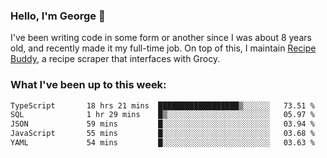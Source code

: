 ### Hello, I'm George 👋

I've been writing code in some form or another since I was about 8 years old, and recently made it my full-time job. On top of this, I maintain [Recipe Buddy](https://github.com/georgegebbett/recipe-buddy), a recipe scraper that interfaces with Grocy.  

<!--
**georgegebbett/georgegebbett** is a ✨ _special_ ✨ repository because its `README.md` (this file) appears on your GitHub profile.

Here are some ideas to get you started:

- 🔭 I’m currently working on ...
- 🌱 I’m currently learning ...
- 👯 I’m looking to collaborate on ...
- 🤔 I’m looking for help with ...
- 💬 Ask me about ...
- 📫 How to reach me: ...
- 😄 Pronouns: ...
- ⚡ Fun fact: ...
-->

### What I've been up to this week:
<!--START_SECTION:waka-->

```txt
TypeScript       18 hrs 21 mins  ██████████████████▒░░░░░░   73.51 %
SQL              1 hr 29 mins    █▒░░░░░░░░░░░░░░░░░░░░░░░   05.97 %
JSON             59 mins         █░░░░░░░░░░░░░░░░░░░░░░░░   03.94 %
JavaScript       55 mins         █░░░░░░░░░░░░░░░░░░░░░░░░   03.68 %
YAML             54 mins         █░░░░░░░░░░░░░░░░░░░░░░░░   03.63 %
```

<!--END_SECTION:waka-->
